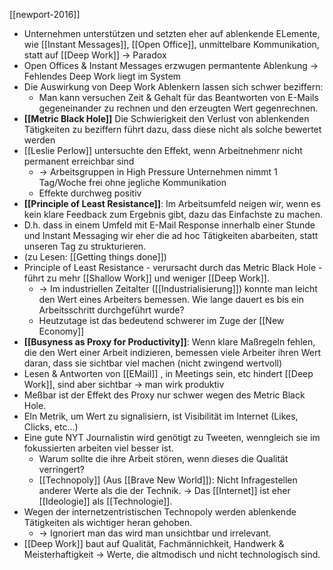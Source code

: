 [[newport-2016]]
- Unternehmen unterstützen und setzten eher auf ablenkende ELemente, wie [[Instant Messages]], [[Open Office]], unmittelbare Kommunikation, statt auf [[Deep Work]] -> Paradox
- Open Offices & Instant Messages erzwugen permantente Ablenkung -> Fehlendes Deep Work liegt im System
- Die Auswirkung von Deep Work Ablenkern lassen sich schwer beziffern:
	- Man kann versuchen Zeit & Gehalt für das Beantworten von E-Mails gegeneinander zu rechnen und den erzeugten Wert gegenrechnen.
- **[[Metric Black Hole]]** Die Schwierigkeit den Verlust von ablenkenden Tätigkeiten zu beziffern führt dazu, dass diese nicht als solche bewertet werden
- [[Leslie Perlow]] untersuchte den Effekt, wenn Arbeitnehmenr nicht permanent erreichbar sind
	- -> Arbeitsgruppen in High Pressure Unternehmen nimmt 1 Tag/Woche frei ohne jegliche Kommunikation
	-  Effekte durchweg positiv
- **[[Principle of Least Resistance]]**: Im Arbeitsumfeld neigen wir, wenn es kein klare Feedback zum Ergebnis gibt, dazu das Einfachste zu machen.
- D.h. dass in einem Umfeld mit E-Mail Response innerhalb einer Stunde und Instant Messaging wir eher die ad hoc Tätigkeiten abarbeiten, statt unseren Tag zu strukturieren.
- (zu Lesen: [[Getting things done]])
- Principle of Least Resistance - verursacht durch das Metric Black Hole - führt zu mehr [[Shallow Work]] und weniger [[Deep Work]].
	- -> Im industriellen Zeitalter ([[Industrialisierung]]) konnte man leicht den Wert eines Arbeiters bemessen. Wie lange dauert es bis ein Arbeitsschritt durchgeführt wurde?
	- Heutzutage ist das bedeutend schwerer im Zuge der [[New Economy]]
- **[[Busyness as Proxy for Productivity]]**:  Wenn klare Maßregeln fehlen, die den Wert einer Arbeit indizieren, bemessen viele Arbeiter ihren Wert daran, dass sie sichtbar viel machen (nicht zwingend wertvoll)
- Lesen & Antworten von [[EMail]] , in Meetings sein, etc hindert [[Deep Work]], sind aber sichtbar -> man wirk produktiv
- Meßbar ist der Effekt des Proxy nur schwer wegen des Metric Black Hole.
- EIn Metrik, um Wert zu signalisiern, ist Visibilität im Internet (Likes, Clicks, etc...)
- Eine gute NYT Journalistin wird genötigt zu Tweeten, wenngleich sie im fokussierten arbeiten viel besser ist.
	- Warum sollte die ihre Arbeit stören, wenn dieses die Qualität verringert?
	- [[Technopoly]] (Aus [[Brave New World]]): Nicht Infragestellen anderer Werte als die der Technik. -> Das [[Internet]] ist eher [[Ideologie]] als [[Technologie]].
- Wegen der internetzentristischen Technopoly werden ablenkende Tätigkeiten als wichtiger heran gehoben.
	- -> Ignoriert man das wird man unsichtbar und irrelevant.
- [[Deep Work]] baut auf Qualität, Fachmännichkeit, Handwerk & Meisterhaftigkeit -> Werte, die altmodisch und nicht technologisch sind.